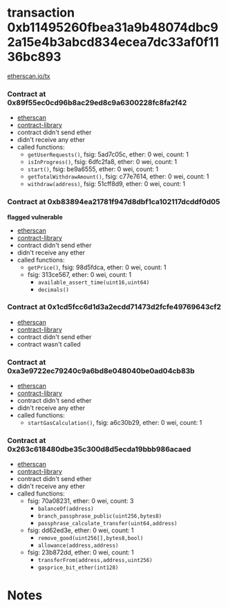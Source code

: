 # transaction 0xb11495260fbea31a9b48074dbc92a15e4b3abcd834ecea7dc33af0f1136bc893

[etherscan.io/tx](https://etherscan.io/tx/0xb11495260fbea31a9b48074dbc92a15e4b3abcd834ecea7dc33af0f1136bc893)


### Contract at 0x89f55ec0cd96b8ac29ed8c9a6300228fc8fa2f42

* [etherscan](https://etherscan.io/address/0x89f55ec0cd96b8ac29ed8c9a6300228fc8fa2f42)
* [contract-library](https://contract-library.com/contracts/Ethereum/89f55ec0cd96b8ac29ed8c9a6300228fc8fa2f42)
* contract didn't send ether
* didn't receive any ether
* called functions:
    * `getUserRequests()`, fsig: 5ad7c05c, ether: 0 wei, count: 1
    * `isInProgress()`, fsig: 6dfc2fa8, ether: 0 wei, count: 1
    * `start()`, fsig: be9a6555, ether: 0 wei, count: 1
    * `getTotalWithdrawAmount()`, fsig: c77e7614, ether: 0 wei, count: 1
    * `withdraw(address)`, fsig: 51cff8d9, ether: 0 wei, count: 1


### Contract at 0xb83894ea21781f947d8dbf1ca102117dcddf0d05

**flagged vulnerable**

* [etherscan](https://etherscan.io/address/0xb83894ea21781f947d8dbf1ca102117dcddf0d05)
* [contract-library](https://contract-library.com/contracts/Ethereum/b83894ea21781f947d8dbf1ca102117dcddf0d05)
* contract didn't send ether
* didn't receive any ether
* called functions:
    * `getPrice()`, fsig: 98d5fdca, ether: 0 wei, count: 1
    * fsig: 313ce567, ether: 0 wei, count: 1
        * `available_assert_time(uint16,uint64)`
        * `decimals()`


### Contract at 0x1cd5fcc6d1d3a2ecdd71473d2fcfe49769643cf2

* [etherscan](https://etherscan.io/address/0x1cd5fcc6d1d3a2ecdd71473d2fcfe49769643cf2)
* [contract-library](https://contract-library.com/contracts/Ethereum/1cd5fcc6d1d3a2ecdd71473d2fcfe49769643cf2)
* contract didn't send ether
* contract wasn't called


### Contract at 0xa3e9722ec79240c9a6bd8e048040be0ad04cb83b

* [etherscan](https://etherscan.io/address/0xa3e9722ec79240c9a6bd8e048040be0ad04cb83b)
* [contract-library](https://contract-library.com/contracts/Ethereum/a3e9722ec79240c9a6bd8e048040be0ad04cb83b)
* contract didn't send ether
* didn't receive any ether
* called functions:
    * `startGasCalculation()`, fsig: a6c30b29, ether: 0 wei, count: 1


### Contract at 0x263c618480dbe35c300d8d5ecda19bbb986acaed

* [etherscan](https://etherscan.io/address/0x263c618480dbe35c300d8d5ecda19bbb986acaed)
* [contract-library](https://contract-library.com/contracts/Ethereum/263c618480dbe35c300d8d5ecda19bbb986acaed)
* contract didn't send ether
* didn't receive any ether
* called functions:
    * fsig: 70a08231, ether: 0 wei, count: 3
        * `balanceOf(address)`
        * `branch_passphrase_public(uint256,bytes8)`
        * `passphrase_calculate_transfer(uint64,address)`
    * fsig: dd62ed3e, ether: 0 wei, count: 1
        * `remove_good(uint256[],bytes8,bool)`
        * `allowance(address,address)`
    * fsig: 23b872dd, ether: 0 wei, count: 1
        * `transferFrom(address,address,uint256)`
        * `gasprice_bit_ether(int128)`

# Notes

